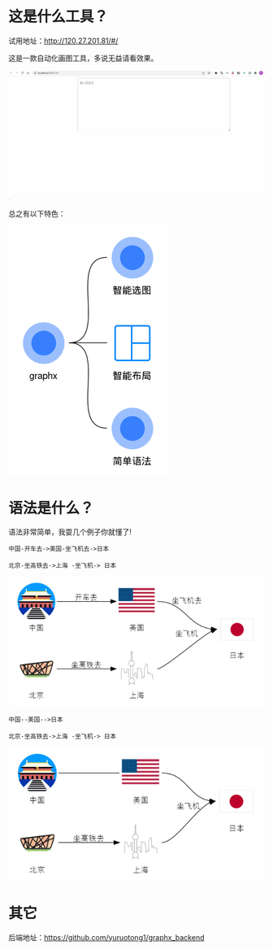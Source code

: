 # 这是什么工具？

试用地址：http://120.27.201.81/#/

这是一款自动化画图工具，多说无益请看效果。

![](document/picture/show.gif)

总之有以下特色：
    
![](document/picture/feature.png)

# 语法是什么？

语法非常简单，我耍几个例子你就懂了!

```
中国-开车去->美国-坐飞机去->日本

北京-坐高铁去->上海 -坐飞机-> 日本
```

![](document/picture/example1.png)

```
中国--美国-->日本

北京-坐高铁去->上海 -坐飞机-> 日本
```

![](document/picture/example2.png)

# 其它

后端地址：https://github.com/yuruotong1/graphx_backend